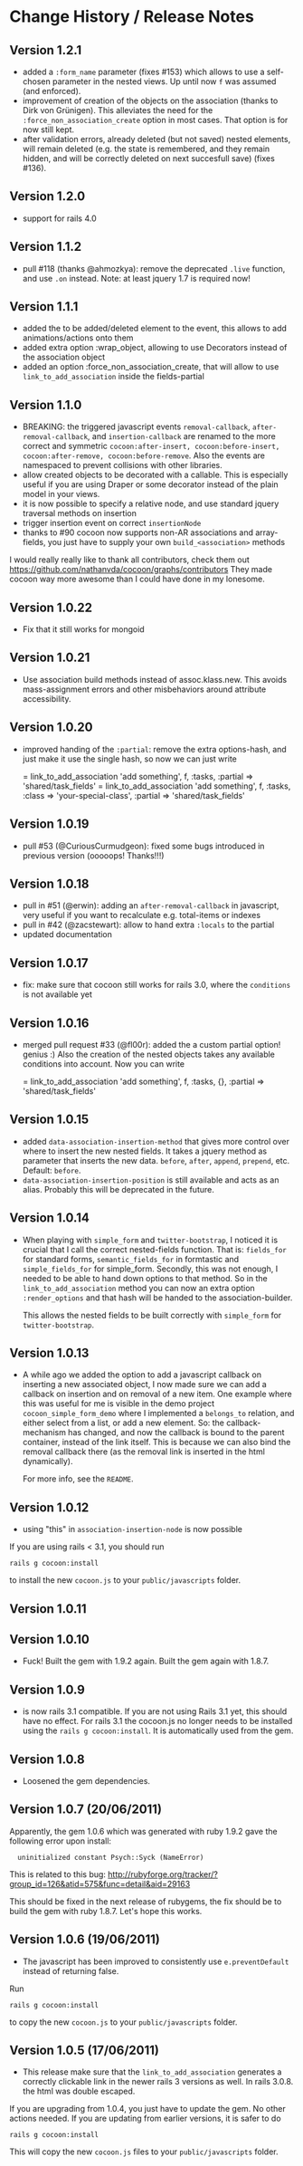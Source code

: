 # Change History / Release Notes

## Version 1.2.1

* added a `:form_name` parameter (fixes #153) which allows to use a self-chosen
  parameter in the nested views. Up until now `f` was assumed (and enforced).
* improvement of creation of the objects on the association (thanks to Dirk von Grünigen). This
  alleviates the need for the `:force_non_association_create` option in most cases.
  That option is for now still kept.
* after validation errors, already deleted (but not saved) nested elements, will remain deleted
  (e.g. the state is remembered, and they remain hidden, and will be correctly deleted on next
  succesfull save) (fixes #136).

## Version 1.2.0

* support for rails 4.0

## Version 1.1.2

* pull #118 (thanks @ahmozkya): remove the deprecated `.live` function, and use `.on` instead.
  Note: at least jquery 1.7 is required now!

## Version 1.1.1

* added the to be added/deleted element to the event, this allows to add animations/actions onto them
* added extra option :wrap_object, allowing to use Decorators instead of the association object
* added an option :force_non_association_create, that will allow to use `link_to_add_association` inside the fields-partial

## Version 1.1.0

* BREAKING: the triggered javascript events `removal-callback`, `after-removal-callback`, and `insertion-callback` are renamed to the more correct and symmetric
  `cocoon:after-insert, cocoon:before-insert, cocoon:after-remove, cocoon:before-remove`. Also the events are namespaced to prevent collisions with other libraries.
* allow created objects to be decorated with a callable. This is especially useful if you are using Draper or some decorator instead of the plain model in your views.
* it is now possible to specify a relative node, and use standard jquery traversal methods on insertion
* trigger insertion event on correct `insertionNode`
* thanks to #90 cocoon now supports non-AR associations and array-fields, you just have to supply your own `build_<association>` methods

I would really really like to thank all contributors, check them out https://github.com/nathanvda/cocoon/graphs/contributors
They made cocoon way more awesome than I could have done in my lonesome.

## Version 1.0.22

* Fix that it still works for mongoid

## Version 1.0.21

* Use association build methods instead of assoc.klass.new. This avoids mass-assignment errors and other misbehaviors around attribute accessibility.


## Version 1.0.20

* improved handing of the `:partial`: remove the extra options-hash, and just make it use the single hash, so now we can just write

     = link_to_add_association 'add something', f, :tasks, :partial => 'shared/task_fields'
     = link_to_add_association 'add something', f, :tasks, :class => 'your-special-class', :partial => 'shared/task_fields'


## Version 1.0.19

* pull #53 (@CuriousCurmudgeon): fixed some bugs introduced in previous version (ooooops! Thanks!!!)

## Version 1.0.18

* pull in #51 (@erwin): adding an `after-removal-callback` in javascript, very useful if you want to recalculate e.g. total-items or indexes
* pull in #42 (@zacstewart): allow to hand extra `:locals` to the partial
* updated documentation

## Version 1.0.17

* fix: make sure that cocoon still works for rails 3.0, where the `conditions` is not available yet

## Version 1.0.16

* merged pull request #33 (@fl00r): added the a custom partial option! genius :)
  Also the creation of the nested objects takes any available conditions into account.
  Now you can write

     = link_to_add_association 'add something', f, :tasks, {}, :partial => 'shared/task_fields'

## Version 1.0.15

* added `data-association-insertion-method` that gives more control over where to insert the new nested fields.
  It takes a jquery method as parameter that inserts the new data. `before`, `after`, `append`, `prepend`, etc. Default: `before`.
* `data-association-insertion-position` is still available and acts as an alias. Probably this will be deprecated in the future.


## Version 1.0.14

* When playing with `simple_form` and `twitter-bootstrap`, I noticed it is crucial that I call the correct nested-fields function.
  That is: `fields_for` for standard forms, `semantic_fields_for` in formtastic and `simple_fields_for` for simple_form.
  Secondly, this was not enough, I needed to be able to hand down options to that method. So in the `link_to_add_association` method you
  can now an extra option `:render_options` and that hash will be handed to the association-builder.

  This allows the nested fields to be built correctly with `simple_form` for `twitter-bootstrap`.

## Version 1.0.13

* A while ago we added the option to add a javascript callback on inserting a new associated object, I now made sure we can add a callback on insertion
  and on removal of a new item. One example where this was useful for me is visible in the demo project `cocoon_simple_form_demo` where I implemented a
  `belongs_to` relation, and either select from a list, or add a new element.
  So: the callback-mechanism has changed, and now the callback is bound to the parent container, instead of the link itself. This is because we can also
  bind the removal callback there (as the removal link is inserted in the html dynamically).

  For more info, see the `README`.

## Version 1.0.12

* using "this" in `association-insertion-node` is now possible

If you are using rails < 3.1, you should run

    rails g cocoon:install

to install the new `cocoon.js` to your `public/javascripts` folder.


## Version 1.0.11


## Version 1.0.10

* Fuck! Built the gem with 1.9.2 again. Built the gem again with 1.8.7.

## Version 1.0.9

* is now rails 3.1 compatible. If you are not using Rails 3.1 yet, this should have no effect.
  For rails 3.1 the cocoon.js no longer needs to be installed using the `rails g cocoon:install`. It is
  automatically used from the gem.

## Version 1.0.8

* Loosened the gem dependencies.

## Version 1.0.7 (20/06/2011)

Apparently, the gem 1.0.6 which was generated with ruby 1.9.2 gave the following error upon install:

      uninitialized constant Psych::Syck (NameError)

This is related to this bug: http://rubyforge.org/tracker/?group_id=126&atid=575&func=detail&aid=29163

This should be fixed in the next release of rubygems, the fix should be to build the gem with ruby 1.8.7.
Let's hope this works.

## Version 1.0.6 (19/06/2011)

* The javascript has been improved to consistently use `e.preventDefault` instead of returning false.

Run

    rails g cocoon:install

to copy the new `cocoon.js` to your `public/javascripts` folder.


## Version 1.0.5 (17/06/2011)

* This release make sure that the `link_to_add_association` generates a correctly clickable
  link in the newer rails 3 versions as well. In rails 3.0.8. the html was double escaped.

If you are upgrading from 1.0.4, you just have to update the gem. No other actions needed. If you are updating
from earlier versions, it is safer to do

    rails g cocoon:install

This will copy the new `cocoon.js` files to your `public/javascripts` folder.


